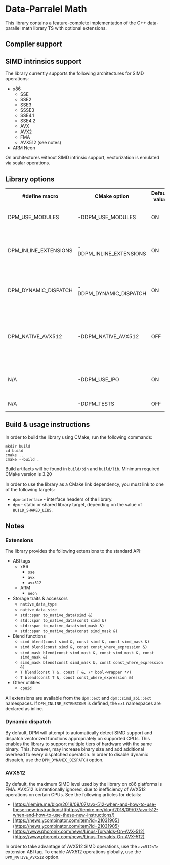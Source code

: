 # Data-Parralel Math

This library contains a feature-complete implementation of the C++ data-parallel math library TS with optional
extensions.

## Compiler support

## SIMD intrinsics support

The library currently supports the following architectures for SIMD operations:

- x86
    - SSE
    - SSE2
    - SSE3
    - SSSE3
    - SSE4.1
    - SSE4.2
    - AVX
    - AVX2
    - FMA
    - AVX512 (see notes)
- ARM Neon

On architectures without SIMD intrinsic support, vectorization is emulated via scalar operations.

## Library options

<table>
  <tr><th>#define macro</th><th>CMake option</th><th>Default value</th><th>Description</th></tr>
  <tr>
    <td>DPM_USE_MODULES</td>
    <td>-DDPM_USE_MODULES</td>
    <td>ON</td>
    <td>Toggles support for C++20 modules</td>
  </tr>
  <tr>
    <td>DPM_INLINE_EXTENSIONS</td>
    <td>-DDPM_INLINE_EXTENSIONS</td>
    <td>ON</td>
    <td>Toggles inlining of the library extension namespace (see notes)</td>
  </tr>
  <tr>
    <td>DPM_DYNAMIC_DISPATCH</td>
    <td>-DDPM_DYNAMIC_DISPATCH</td>
    <td>ON</td>
    <td>Toggles runtime detection & dispatch of SIMD operations</td>
  </tr>
  <tr>
    <td>DPM_NATIVE_AVX512</td>
    <td>-DDPM_NATIVE_AVX512</td>
    <td>OFF</td>
    <td>Toggles global support for AVX512 instructions on x86 targets (see notes)</td>
  </tr>
  <tr>
    <td>N/A</td>
    <td>-DDPM_USE_IPO</td>
    <td>ON</td>
    <td>Toggles support for inter-procedural optimization</td>
  </tr>
  <tr>
    <td>N/A</td>
    <td>-DDPM_TESTS</td>
    <td>OFF</td>
    <td>Enables unit test target</td>
  </tr>
</table>

## Build & usage instructions

In order to build the library using CMake, run the following commands:

```shell
mkdir build
cd build
cmake ..
cmake --build .
```

Build artifacts will be found in `build/bin` and `build/lib`. Minimum required CMake version is 3.20

In order to use the library as a CMake link dependency, you must link to one of the following targets:

* `dpm-interface` - interface headers of the library.
* `dpm` - static or shared library target, depending on the value of `BUILD_SHARED_LIBS`.

## Notes

### Extensions

The library provides the following extensions to the standard API:

* ABI tags
    * x86
        * `sse`
        * `avx`
        * `avx512`
    * ARM
        * `neon`
* Storage traits & accessors
    * `native_data_type`
    * `native_data_size`
    * `std::span to_native_data(simd &)`
    * `std::span to_native_data(const simd &)`
    * `std::span to_native_data(simd_mask &)`
    * `std::span to_native_data(const simd_mask &)`
* Blend functions
    * `simd blend(const simd &, const simd &, const simd_mask &)`
    * `simd blend(const simd &, const const_where_expression &)`
    * `simd_mask blend(const simd_mask &, const simd_mask &, const simd_mask &)`
    * `simd_mask blend(const simd_mask &, const const_where_expression &)`
    * `T blend(const T &, const T &, /* bool-wrapper */)`
    * `T blend(const T &, const const_where_expression &)`
* Other utilities
    * `cpuid`

All extensions are available from the `dpm::ext` and `dpm::simd_abi::ext` namespaces. If `DPM_INLINE_EXTENSIONS` is
defined, the `ext` namespaces are declared as inline.

### Dynamic dispatch

By default, DPM will attempt to automatically detect SIMD support and dispatch vectorized functions appropriately on
supported CPUs. This enables the library to support multiple tiers of hardware with the same binary. This, however, may
increase binary size and add additional overhead to every dispatched operation. In order to disable dynamic dispatch,
use the `DPM_DYNAMIC_DISPATCH` option.

### AVX512

By default, the maximum SIMD level used by the library on x86 platforms is FMA. AVX512 is intentionally ignored, due to
inefficiency of AVX512 operations on certain CPUs. See the following articles for details:

- [https://lemire.me/blog/2018/09/07/avx-512-when-and-how-to-use-these-new-instructions/](https://lemire.me/blog/2018/09/07/avx-512-when-and-how-to-use-these-new-instructions/)
- [https://news.ycombinator.com/item?id=21031905](https://news.ycombinator.com/item?id=21031905)
- [https://www.phoronix.com/news/Linus-Torvalds-On-AVX-512](https://www.phoronix.com/news/Linus-Torvalds-On-AVX-512)

In order to take advantage of AVX512 SIMD operations, use the `avx512<T>` extension ABI tag.
To enable AVX512 operations globally, use the `DPM_NATIVE_AVX512` option.
